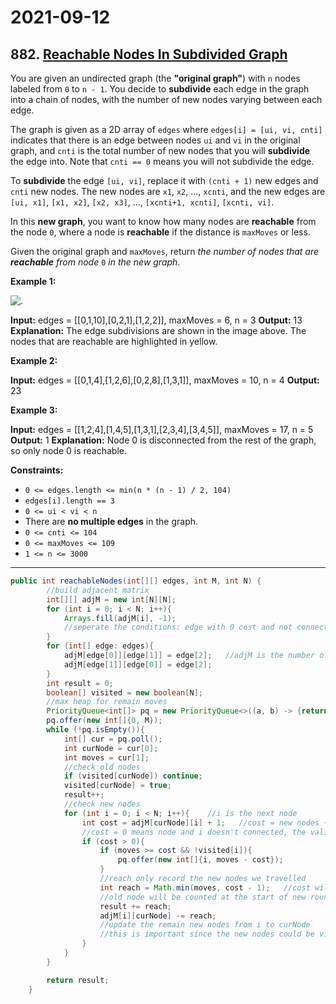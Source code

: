 # 2021-09-12

## 882. [Reachable Nodes In Subdivided Graph](https://leetcode.com/problems/reachable-nodes-in-subdivided-graph/)

You are given an undirected graph (the **"original graph"**) with `n` nodes labeled from `0` to `n - 1`. You decide to **subdivide** each edge in the graph into a chain of nodes, with the number of new nodes varying between each edge.

The graph is given as a 2D array of `edges` where `edges[i] = [ui, vi, cnti]` indicates that there is an edge between nodes `ui` and `vi` in the original graph, and `cnti` is the total number of new nodes that you will **subdivide** the edge into. Note that `cnti == 0` means you will not subdivide the edge.

To **subdivide** the edge `[ui, vi]`, replace it with `(cnti + 1)` new edges and `cnti` new nodes. The new nodes are `x1`, `x2`, ..., `xcnti`, and the new edges are `[ui, x1]`, `[x1, x2]`, `[x2, x3]`, ..., `[xcnti+1, xcnti]`, `[xcnti, vi]`.

In this **new graph**, you want to know how many nodes are **reachable** from the node `0`, where a node is **reachable** if the distance is `maxMoves` or less.

Given the original graph and `maxMoves`, return _the number of nodes that are **reachable** from node_ `0` _in the new graph_.

**Example 1:**

![.](https://s3-lc-upload.s3.amazonaws.com/uploads/2018/08/01/origfinal.png)

**Input:** edges = \[\[0,1,10\],\[0,2,1\],\[1,2,2\]\], maxMoves = 6, n = 3
**Output:** 13
**Explanation:** The edge subdivisions are shown in the image above.
The nodes that are reachable are highlighted in yellow.

**Example 2:**

**Input:** edges = \[\[0,1,4\],\[1,2,6\],\[0,2,8\],\[1,3,1\]\], maxMoves = 10, n = 4
**Output:** 23

**Example 3:**

**Input:** edges = \[\[1,2,4\],\[1,4,5\],\[1,3,1\],\[2,3,4\],\[3,4,5\]\], maxMoves = 17, n = 5
**Output:** 1
**Explanation:** Node 0 is disconnected from the rest of the graph, so only node 0 is reachable.

**Constraints:**

- `0 <= edges.length <= min(n * (n - 1) / 2, 104)`
- `edges[i].length == 3`
- `0 <= ui < vi < n`
- There are **no multiple edges** in the graph.
- `0 <= cnti <= 104`
- `0 <= maxMoves <= 109`
- `1 <= n <= 3000`

---

```java
public int reachableNodes(int[][] edges, int M, int N) {
        //build adjacent matrix
        int[][] adjM = new int[N][N];
        for (int i = 0; i < N; i++){
            Arrays.fill(adjM[i], -1);
            //seperate the conditions: edge with 0 cost and not connected
        }
        for (int[] edge: edges){
            adjM[edge[0]][edge[1]] = edge[2];   //adjM is the number of new nodes between two old nodes
            adjM[edge[1]][edge[0]] = edge[2];
        }
        int result = 0;
        boolean[] visited = new boolean[N];
        //max heap for remain moves
        PriorityQueue<int[]> pq = new PriorityQueue<>((a, b) -> {return Integer.compare(b[1], a[1]);});
        pq.offer(new int[]{0, M});
        while (!pq.isEmpty()){
            int[] cur = pq.poll();
            int curNode = cur[0];
            int moves = cur[1];
            //check old nodes
            if (visited[curNode]) continue;
            visited[curNode] = true;
            result++;
            //check new nodes
            for (int i = 0; i < N; i++){    //i is the next node
                int cost = adjM[curNode][i] + 1;   //cost = new nodes + 1
                //cost = 0 means node and i doesn't connected, the valid cost is at least 1
                if (cost > 0){
                    if (moves >= cost && !visited[i]){
                        pq.offer(new int[]{i, moves - cost});
                    }
                    //reach only record the new nodes we travelled
                    int reach = Math.min(moves, cost - 1);   //cost will only reach cost - 1 new nodes
                    //old node will be counted at the start of new round;
                    result += reach;
                    adjM[i][curNode] -= reach;
                    //update the remain new nodes from i to curNode
                    //this is important since the new nodes could be visted from both side
                }
            }
        }

        return result;
    }
```
